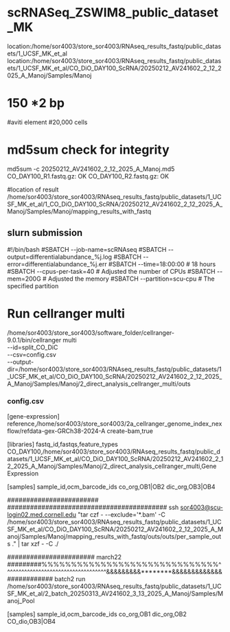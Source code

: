 # scRNASeq_ZSWIM8_public_dataset_MK
location:/home/sor4003/store_sor4003/RNAseq_results_fastq/public_datasets/1_UCSF_MK_et_al
location:/home/sor4003/store_sor4003/RNAseq_results_fastq/public_datasets/1_UCSF_MK_et_al/CO_DiO_DAY100_ScRNA/20250212_AV241602_2_12_2025_A_Manoj/Samples/Manoj

# 150 *2 bp
#aviti element
#20,000 cells 

# md5sum check for integrity 
md5sum -c 20250212_AV241602_2_12_2025_A_Manoj.md5 
CO_DAY100_R1.fastq.gz: OK
CO_DAY100_R2.fastq.gz: OK

#location of result
/home/sor4003/store_sor4003/RNAseq_results_fastq/public_datasets/1_UCSF_MK_et_al/1_CO_DiO_DAY100_ScRNA/20250212_AV241602_2_12_2025_A_Manoj/Samples/Manoj/mapping_results_with_fastq

## slurn submission
#!/bin/bash
#SBATCH --job-name=scRNAseq
#SBATCH --output=differentialabundance_%j.log
#SBATCH --error=differentialabundance_%j.err
#SBATCH --time=18:00:00  # 18 hours
#SBATCH --cpus-per-task=40  # Adjusted the number of CPUs
#SBATCH --mem=200G  # Adjusted the memory
#SBATCH --partition=scu-cpu  # The specified partition

# Run cellranger multi
/home/sor4003/store_sor4003/software_folder/cellranger-9.0.1/bin/cellranger multi \
  --id=split_CO_DiC \
  --csv=config.csv \
  --output-dir=/home/sor4003/store_sor4003/RNAseq_results_fastq/public_datasets/1_UCSF_MK_et_al/CO_DiO_DAY100_ScRNA/20250212_AV241602_2_12_2025_A_Manoj/Samples/Manoj/2_direct_analysis_cellranger_multi/outs

### config.csv

[gene-expression]
reference,/home/sor4003/store_sor4003/2a_cellranger_genome_index_nexflow/refdata-gex-GRCh38-2024-A
create-bam,true

[libraries]
fastq_id,fastqs,feature_types
CO_DAY100,/home/sor4003/store_sor4003/RNAseq_results_fastq/public_datasets/1_UCSF_MK_et_al/CO_DiO_DAY100_ScRNA/20250212_AV241602_2_12_2025_A_Manoj/Samples/Manoj/2_direct_analysis_cellranger_multi,Gene Expression

[samples]
sample_id,ocm_barcode_ids
co_org,OB1|OB2
dic_org,OB3|OB4




########################
##########################################
ssh sor4003@scu-login02.med.cornell.edu "tar czf - --exclude='*.bam' -C /home/sor4003/store_sor4003/RNAseq_results_fastq/public_datasets/1_UCSF_MK_et_al/CO_DiO_DAY100_ScRNA/20250212_AV241602_2_12_2025_A_Manoj/Samples/Manoj/mapping_results_with_fastq/outs/outs/per_sample_outs ." | tar xzf - -C ./


####################### march22 
#########%%%%%%%%%%%%%%%%%%%%%%%%%%%%%%^^^^^^^^^^^^^^^^^^^^^^^^^^^^^^^^^^^^&&&&&&&&&********&&&&&&&&&&&&&
############ batch2 run 
/home/sor4003/store_sor4003/RNAseq_results_fastq/public_datasets/1_UCSF_MK_et_al/2_batch_20250313_AV241602_3_13_2025_A_Manoj/Samples/Manoj_Pool

[samples]
sample_id,ocm_barcode_ids
co_org,OB1
dic_org,OB2
CO_dio,OB3|OB4






